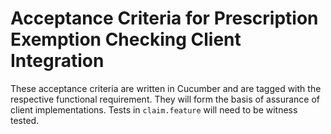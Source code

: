 # Acceptance Criteria for Prescription Exemption Checking Client Integration #

These acceptance criteria are written in Cucumber and are tagged with the respective functional requirement. 
They will form the basis of assurance of client implementations. Tests in `claim.feature` will need to be witness tested.